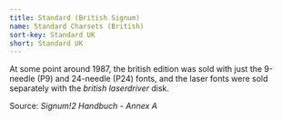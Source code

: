 ```yaml
---
title: Standard (British Signum)
name: Standard Charsets (British)
sort-key: Standard UK
short: Standard UK
---
```


At some point around 1987, the british edition was sold with just the
9-needle (P9) and 24-needle (P24) fonts, and the laser fonts were sold
separately with the *british laserdriver* disk.

Source: *Signum!2 Handbuch - Annex A*
